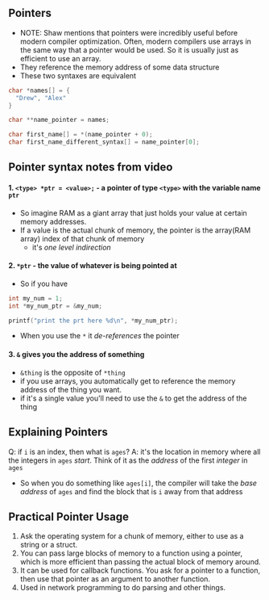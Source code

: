 Pointers
--------
  - NOTE: Shaw mentions that pointers were incredibly useful before modern compiler optimization. Often, modern compilers use arrays in the same way that a pointer would be used. So it is usually just as efficient to use an array.
  - They reference the memory address of some data structure
  - These two syntaxes are equivalent

```c
char *names[] = {
  "Drew", "Alex"
}

char **name_pointer = names;

char first_name[] = *(name_pointer + 0);
char first_name_different_syntax[] = name_pointer[0];
```

Pointer syntax notes from video
-------------------------------

#### 1. `<type> *ptr = <value>;` - a pointer of type `<type>` with the variable name `ptr`

  - So imagine RAM as a giant array that just holds your value at certain memory
    addresses.
  - If a value is the actual chunk of memory, the pointer is the array(RAM array)
    index of that chunk of memory
    - it's *one level indirection*

#### 2. `*ptr` - the value of whatever is being pointed at
  - So if you have

```c
int my_num = 1;
int *my_num_ptr = &my_num;

printf("print the prt here %d\n", *my_num_ptr);
```
  - When you use the `*` it *de-references* the pointer

#### 3. `&` gives you the address of something
  - `&thing` is the opposite of `*thing`
  - if you use arrays, you automatically get to reference the memory address of
    the thing you want.
  - if it's a single value you'll need to use the `&` to get the address of the
    thing

Explaining Pointers
-------------------
  Q: if `i` is an index, then what is `ages`?
  A: it's the location in memory where all the integers in `ages` *start*. Think of it as the *address* of the first *integer* in `ages`

  - So when you do something like `ages[i]`, the compiler will take the *base address* of `ages` and find the block that is `i` away from that address

Practical Pointer Usage
-----------------------

  1. Ask the operating system for a chunk of memory, either to use as a string or a struct.
  2. You can pass large blocks of memory to a function using a pointer, which is more efficient than passing the actual block of memory around.
  3. It can be used for callback functions. You ask for a pointer to a function, then use that pointer as an argument to another function.
  4. Used in network programming to do parsing and other things.


